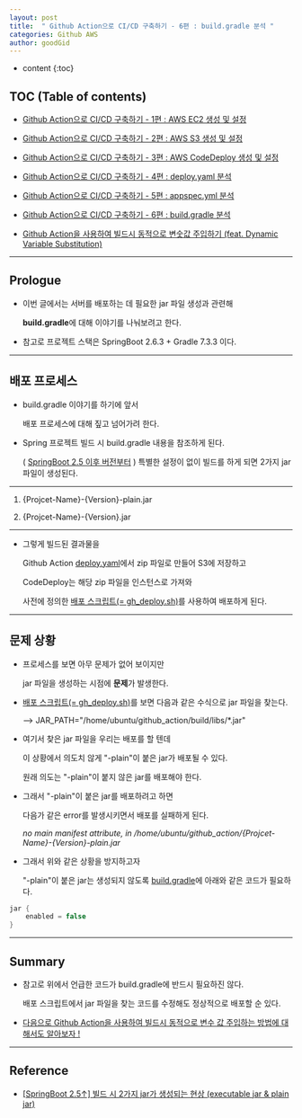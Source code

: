 ```yaml
---
layout: post
title:  " Github Action으로 CI/CD 구축하기 - 6편 : build.gradle 분석 "
categories: Github AWS
author: goodGid
---
```

* content
{:toc}

## TOC (Table of contents)

* [Github Action으로 CI/CD 구축하기 - 1편 : AWS EC2 생성 및 설정]({{site.url}}/Github-Action-CI-CD-AWS-EC2/)

* [Github Action으로 CI/CD 구축하기 - 2편 : AWS S3 생성 및 설정]({{site.url}}/Github-Action-CI-CD-AWS-S3/)

* [Github Action으로 CI/CD 구축하기 - 3편 : AWS CodeDeploy 생성 및 설정]({{site.url}}/Github-Action-CI-CD-AWS-CodeDeploy/)

* [Github Action으로 CI/CD 구축하기 - 4편 : deploy.yaml 분석]({{site.url}}/Github-Action-CI-CD-Workflows/)

* [Github Action으로 CI/CD 구축하기 - 5편 : appspec.yml 분석]({{site.url}}/Github-Action-CI-CD-CodeDeploy-App-Spec-File/)

* [Github Action으로 CI/CD 구축하기 - 6편 : build.gradle 분석]({{site.url}}/Github-Action-CI-CD-Build-Gradle-File/)

* [Github Action을 사용하여 빌드시 동적으로 변숫값 주입하기 (feat. Dynamic Variable Substitution)]({{site.url}}/Github-Action-Dynamic-Variable-Substitution/)



---

## Prologue

* 이번 글에서는 서버를 배포하는 데 필요한 jar 파일 생성과 관련해
  
  **build.gradle**에 대해 이야기를 나눠보려고 한다.

* 참고로 프로젝트 스택은 SpringBoot 2.6.3 + Gradle 7.3.3 이다.

---

## 배포 프로세스 

* build.gradle 이야기를 하기에 앞서 

  배포 프로세스에 대해 짚고 넘어가려 한다.

* Spring 프로젝트 빌드 시 build.gradle 내용을 참조하게 된다.

  ( [SpringBoot 2.5 이후 버전부터](https://earth-95.tistory.com/132) ) 특별한 설정이 없이 빌드를 하게 되면 2가지 jar 파일이 생성된다.

--- 

1. {Projcet-Name}-{Version}-plain.jar

2. {Projcet-Name}-{Version}.jar

---

* 그렇게 빌드된 결과물을 

  Github Action [deploy.yaml](https://github.com/goodGid/Github-Action-Variable-Substitution/blob/main/.github/workflows/deploy.yaml)에서 zip 파일로 만들어 S3에 저장하고 
  
  CodeDeploy는 해당 zip 파일을 인스턴스로 가져와
  
  사전에 정의한 [배포 스크립트(= gh_deploy.sh)](https://github.com/goodGid/Github-Action-Variable-Substitution/blob/main/scripts/gh_deploy.sh)를 사용하여 배포하게 된다.

---

## 문제 상황

* 프로세스를 보면 아무 문제가 없어 보이지만 

  jar 파일을 생성하는 시점에 **문제**가 발생한다.

* [배포 스크립트(= gh_deploy.sh)](https://github.com/goodGid/Github-Action-Variable-Substitution/blob/main/scripts/gh_deploy.sh)를 보면 다음과 같은 수식으로 jar 파일을 찾는다.

  --> JAR_PATH="/home/ubuntu/github_action/build/libs/*.jar"

* 여기서 찾은 jar 파일을 우리는 배포를 할 텐데 

  이 상황에서 의도치 않게 "-plain"이 붙은 jar가 배포될 수 있다.

  원래 의도는 "-plain"이 붙지 않은 jar를 배포해야 한다.

* 그래서 "-plain"이 붙은 jar를 배포하려고 하면

  다음가 같은 error를 발생시키면서 배포를 실패하게 된다.

  *no main manifest attribute, in /home/ubuntu/github_action/{Projcet-Name}-{Version}-plain.jar*

* 그래서 위와 같은 상황을 방지하고자

  "-plain"이 붙은 jar는 생성되지 않도록 [build.gradle](https://github.com/goodGid/Github-Action-Variable-Substitution/blob/main/build.gradle)에 아래와 같은 코드가 필요하다.

``` java
jar {
    enabled = false
}
```

---

## Summary

* 참고로 위에서 언급한 코드가 build.gradle에 반드시 필요하진 않다.

  배포 스크립트에서 jar 파일을 찾는 코드를 수정해도 정상적으로 배포할 순 있다.

* [다음으로 Github Action을 사용하여 빌드시 동적으로 변수 값 주입하는 방법에 대해서도 알아보자 !]({{site.url}}/Github-Action-Dynamic-Variable-Substitution/)


---

## Reference

* [[SpringBoot 2.5↑] 빌드 시 2가지 jar가 생성되는 현상 (executable jar & plain jar)](https://earth-95.tistory.com/132)